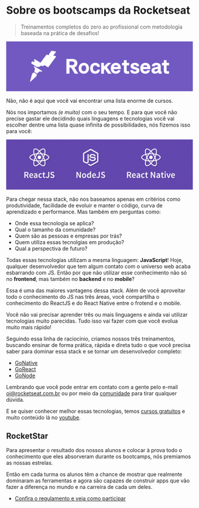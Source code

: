 # Sobre os bootscamps da Rocketseat
> Treinamentos completos do zero ao profissional com metodologia baseada na prática de desafios!
> 
[![Rocketseat](assets/rocketseat.png)](https://rocketseat.com.br)

Não, não é aqui que você vai encontrar uma lista enorme de cursos.

Nós nos importamos *(e muito)* com o seu tempo. E para que você não precise gastar ele decidindo quais linguagens e tecnologias você vai escolher dentre uma lista quase infinita de possibilidades, nós fizemos isso para você:

[![ReactJS - NodeJS - React Native](assets/react-node-rn.png)](https://rocketseat.com.br/bootcamp)

Para chegar nessa stack, não nos baseamos apenas em critérios como produtividade, facilidade de evoluir e manter o código, curva de aprendizado e performance. Mas também em perguntas como:

- Onde essa tecnologia se aplica? 
- Qual o tamanho da comunidade? 
- Quem são as pessoas e empresas por trás?
- Quem utiliza essas tecnolgias em produção?
- Qual a perspectiva de futuro?

Todas essas tecnologias utilizam a mesma linguagem: **JavaScript**! Hoje, qualquer desenvolvedor que tem algum contato com o universo web acaba esbarrando com JS. Então por que não utilizar esse conhecimento não só no **frontend**, mas também no **backend** e no **mobile**?

Essa é uma das maiores vantagens dessa stack. Além de você aproveitar todo o conhecimento do JS nas três áreas, você compartilha o conhecimento do ReactJS e do React Native entre o frotend e o mobile.

Você não vai precisar aprender três ou mais linguagens e ainda vai utilizar tecnologias muito parecidas. Tudo isso vai fazer com que você evolua muito mais rápido!

Seguindo essa linha de raciocínio, criamos nossos três treinamentos, buscando ensinar de forma prática, rápida e direta tudo o que você precisa saber para dominar essa stack e se tornar um desenvolvedor completo:

- [GoNative](https://rocketseat.com.br/gonative)
- [GoReact](https://rocketseat.com.br/goreact)
- [GoNode](https://rocketseat.com.br/gonode)

Lembrando que você pode entrar em contato com a gente pelo e-mail [oi@rocketseat.com.br](mailto:oi@rocketseat.com.br) ou por meio da [comunidade](http://comunidade.rocketseat.com.br) para tirar qualquer dúvida.

E se quiser conhecer melhor essas tecnologias, temos [cursos gratuitos](https://rocketseat.com.br/starter) e muito conteúdo lá no [youtube](https://youtube.com/rocketseat).

## RocketStar
Para apresentar o resultado dos nossos alunos e colocar à prova todo o conhecimento que eles absorveram durante os bootcamps, nós premiamos as nossas estrelas.

Então em cada turma os alunos têm a chance de mostrar que realmente dominaram as ferramentas e agora são capazes de construir apps que vão fazer a diferença no mundo e na carreira de cada um deles.

- [Confira o regulamento e veja como participar](rocketstar.md)
